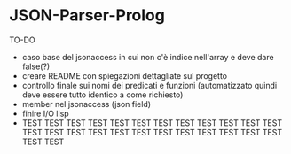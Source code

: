 # JSON-Parser-Prolog
TO-DO

- caso base del jsonaccess in cui non c'è indice nell'array e deve dare false(?)
- creare README con spiegazioni dettagliate sul progetto 
- controllo finale sui nomi dei predicati e funzioni (automatizzato quindi deve essere tutto identico a come richiesto)
- member nel jsonaccess (json field)
- finire I/O lisp
- TEST TEST TEST TEST TEST TEST TEST TEST TEST TEST TEST TEST TEST TEST TEST TEST TEST TEST TEST TEST TEST TEST TEST TEST TEST TEST 

